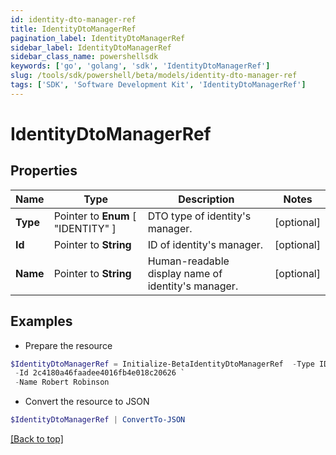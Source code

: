 ```yaml
---
id: identity-dto-manager-ref
title: IdentityDtoManagerRef
pagination_label: IdentityDtoManagerRef
sidebar_label: IdentityDtoManagerRef
sidebar_class_name: powershellsdk
keywords: ['go', 'golang', 'sdk', 'IdentityDtoManagerRef'] 
slug: /tools/sdk/powershell/beta/models/identity-dto-manager-ref
tags: ['SDK', 'Software Development Kit', 'IdentityDtoManagerRef']
---
```



# IdentityDtoManagerRef

## Properties

Name | Type | Description | Notes
------------ | ------------- | ------------- | -------------
**Type** |  Pointer to  **Enum** [  "IDENTITY" ] | DTO type of identity&#39;s manager. | [optional] 
**Id** |  Pointer to **String** | ID of identity&#39;s manager. | [optional] 
**Name** |  Pointer to **String** | Human-readable display name of identity&#39;s manager. | [optional] 

## Examples

- Prepare the resource
```powershell
$IdentityDtoManagerRef = Initialize-BetaIdentityDtoManagerRef  -Type IDENTITY `
 -Id 2c4180a46faadee4016fb4e018c20626 `
 -Name Robert Robinson
```

- Convert the resource to JSON
```powershell
$IdentityDtoManagerRef | ConvertTo-JSON
```


[[Back to top]](#) 

